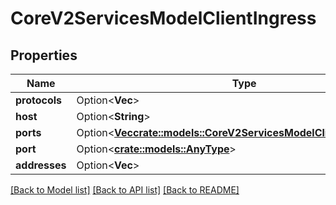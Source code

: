 # CoreV2ServicesModelClientIngress

## Properties

Name | Type | Description | Notes
------------ | ------------- | ------------- | -------------
**protocols** | Option<**Vec<String>**> |  | [optional]
**host** | Option<**String**> |  | [optional]
**ports** | Option<[**Vec<crate::models::CoreV2ServicesModelClientIngressPorts>**](_core_v2_services_model_clientIngress_ports.md)> |  | [optional]
**port** | Option<[**crate::models::AnyType**](.md)> |  | [optional]
**addresses** | Option<**Vec<String>**> |  | [optional]

[[Back to Model list]](../README.md#documentation-for-models) [[Back to API list]](../README.md#documentation-for-api-endpoints) [[Back to README]](../README.md)


